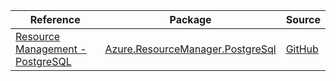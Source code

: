 | Reference | Package | Source |
|---|---|---|
|[Resource Management - PostgreSQL](resourcemanager.postgresql-readme.md)|[Azure.ResourceManager.PostgreSql](https://www.nuget.org/packages/Azure.ResourceManager.PostgreSql)|[GitHub](https://github.com/Azure/azure-sdk-for-net/blob/main/sdk/postgresql/Azure.ResourceManager.PostgreSql)|
